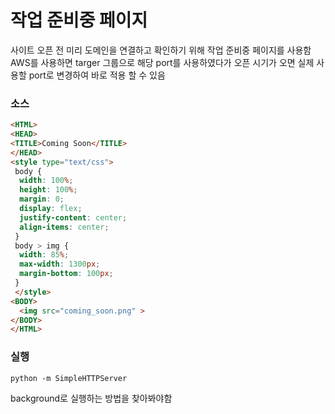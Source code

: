 # 작업 준비중 페이지

사이트 오픈 전 미리 도메인을 연결하고 확인하기 위해 작업 준비중 페이지를 사용함
AWS를 사용하면 targer 그룹으로 해당 port를 사용하였다가
오픈 시기가 오면 실제 사용할 port로 변경하여 바로 적용 할 수 있음



### 소스
```html
<HTML>
<HEAD>
<TITLE>Coming Soon</TITLE>
</HEAD>
<style type="text/css">
 body {
  width: 100%;
  height: 100%;
  margin: 0;
  display: flex;
  justify-content: center;
  align-items: center;
 }
 body > img {
  width: 85%;
  max-width: 1300px;
  margin-bottom: 100px;
 }
 </style>
<BODY>
  <img src="coming_soon.png" >
</BODY>
</HTML>

```



### 실행

```shell
python -m SimpleHTTPServer
```

background로 실행하는 방법을 찾아봐야함

